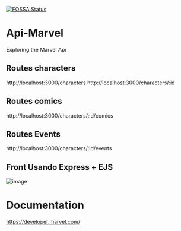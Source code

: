 [![FOSSA Status](https://app.fossa.com/api/projects/git%2Bgithub.com%2FBoscoBecker%2FApi-Marvel.svg?type=shield)](https://app.fossa.com/projects/git%2Bgithub.com%2FBoscoBecker%2FAApi-Marvel?ref=badge_shield)
# Api-Marvel
Exploring the Marvel Api

## Routes characters

http://localhost:3000/characters
http://localhost:3000/characters/:id

## Routes comics
http://localhost:3000/characters/:id/comics

## Routes Events
http://localhost:3000/characters/:id/events


## Front Usando Express + EJS


![image](https://user-images.githubusercontent.com/6303278/168331526-b4285449-e6af-4b2e-9a92-561335c33904.png)


 



# Documentation

https://developer.marvel.com/
